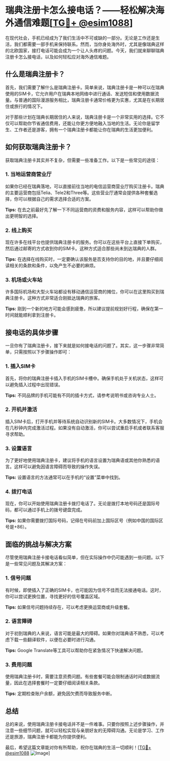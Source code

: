# 瑞典注册卡怎么接电话？——轻松解决海外通信难题[[TG💪+ @esim1088](https://t.me/s/esim1088)]

在现代社会，手机已经成为了我们生活中不可或缺的一部分。无论是工作还是生活，我们都需要一部手机来保持联系。然而，当你身处海外时，尤其是像瑞典这样的北欧国家，接打电话可能会成为一个让人头疼的问题。今天，我们就来聊聊瑞典注册卡怎么接电话，以及如何轻松应对海外通信难题。

## 什么是瑞典注册卡？

首先，我们需要了解什么是瑞典注册卡。简单来说，瑞典注册卡是一种可以在瑞典使用的SIM卡，它允许用户在瑞典本地网络中进行通话、发送短信和使用数据流量。与普通的国际漫游服务相比，瑞典注册卡通常价格更为实惠，尤其是在长期居住或旅行的情况下。

对于那些计划在瑞典长期居住的人来说，瑞典注册卡是一个非常实用的选择。它不仅可以帮助你节省通信费用，还能让你更方便地融入当地的生活。无论你是留学生、工作者还是游客，拥有一个瑞典注册卡都能让你在瑞典的生活更加便利。

## 如何获取瑞典注册卡？

获取瑞典注册卡其实并不复杂，但需要一些准备工作。以下是一些常见的途径：

### 1. **当地运营商营业厅**
   如果你已经在瑞典落地，可以直接前往当地的电信运营商营业厅购买注册卡。瑞典的主要运营商包括Telia、Tele2和Three等。这些营业厅通常会提供各种套餐选择，你可以根据自己的需求选择合适的方案。

   **Tips:** 在去之前最好先了解一下不同运营商的资费和服务内容，这样可以帮助你做出更明智的选择。

### 2. **线上购买**
   现在许多在线平台也提供瑞典注册卡的服务。你可以在这些平台上直接下单购买，然后通过邮寄的方式收到你的SIM卡。这种方式适合那些尚未到达瑞典的人群。

   **Tips:** 在选择在线购买时，一定要确认该服务是否支持你的目的地，并且要仔细阅读相关的条款和条件，以免产生不必要的麻烦。

### 3. **机场或火车站**
   许多国际机场和大型火车站都设有移动通信运营商的摊位，你可以在这里购买到瑞典注册卡。这种方式非常适合刚抵达瑞典的旅客。

   **Tips:** 刚到一个新的地方可能会感到疲惫，所以建议提前规划好行程，确保在第一时间就能顺利拿到注册卡。

## 接电话的具体步骤

一旦你有了瑞典注册卡，接下来就是如何接电话的问题了。其实，这一步骤非常简单，只需按照以下步骤操作即可：

### 1. **插入SIM卡**
   首先，将你的瑞典注册卡插入手机的SIM卡槽中。确保手机处于关机状态，这样可以避免插入过程中出现错误。

   **Tips:** 不同品牌的手机可能有不同的插卡方式，请参考说明书或咨询专业人士。

### 2. **开机并激活**
   插入SIM卡后，打开手机并等待系统自动识别新的SIM卡。大多数情况下，手机会在几秒钟内完成激活过程。如果没有自动激活，你可以尝试重启手机或者联系客服寻求帮助。

### 3. **设置语言**
   为了更好地使用瑞典注册卡，建议将手机的语言设置为瑞典语或其他你熟悉的语言。这样可以避免因语言障碍而导致的操作失误。

   **Tips:** 设置语言的方法通常可以在手机的“设置”菜单中找到。

### 4. **拨打电话**
   现在，你可以开始使用瑞典注册卡拨打电话了。无论是拨打本地号码还是国际号码，都可以通过手机上的拨号键盘完成。

   **Tips:** 如果你需要拨打国际号码，记得在号码前加上国际区号（例如中国的国际区号是+86）。

## 面临的挑战与解决方案

尽管使用瑞典注册卡接电话看似简单，但在实际操作中仍可能遇到一些问题。以下是一些常见问题及其解决方案：

### 1. **信号问题**
   有时候，即使插入了正确的SIM卡，也可能因为信号不佳而无法接通电话。这时，你可以尝试更换位置，寻找更好的信号覆盖区域。

   **Tips:** 如果信号问题持续存在，可以考虑更换运营商或升级套餐。

### 2. **语言障碍**
   对于初到瑞典的人来说，语言可能是最大的障碍。如果你对瑞典语不熟悉，可以考虑下载一些翻译软件，以便在必要时进行沟通。

   **Tips:** Google Translate等工具可以帮助你在紧急情况下快速解决问题。

### 3. **费用问题**
   使用瑞典注册卡时，需要注意资费问题。有些套餐可能会限制通话时间或数据流量，因此在选择套餐时一定要仔细阅读相关条款。

   **Tips:** 定期检查账户余额，避免因欠费而导致服务中断。

## 总结

总的来说，使用瑞典注册卡接电话并不是一件难事。只要你按照上述步骤操作，并注意一些细节问题，就可以轻松实现与亲朋好友的无障碍沟通。无论是学习、工作还是旅游，瑞典注册卡都能为你提供便利。

最后，希望这篇文章能对你有所帮助，祝你在瑞典的生活一切顺利！[[TG💪+ @esim1088](https://t.me/s/esim1088) ![Image](https://i.postimg.cc/4NQfJmqS/Snipaste-2025-05-13-00-14-12.png)]
